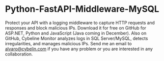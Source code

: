 # Python-FastAPI-Middleware-MySQL
Protect your API with a logging middleware to capture HTTP requests and responses and block malicious IPs. Download it for free on GitHub for ASP.NET, Python and JavaScript (Java coming in December). Also on GitHub, Cybeline Monitor analyzes logs in SQL Server/MySQL, detects irregularities, and manages malicious IPs. Send me an email to alvaro@cybelin.com if you have any problem or you are interested in any collaboration.
